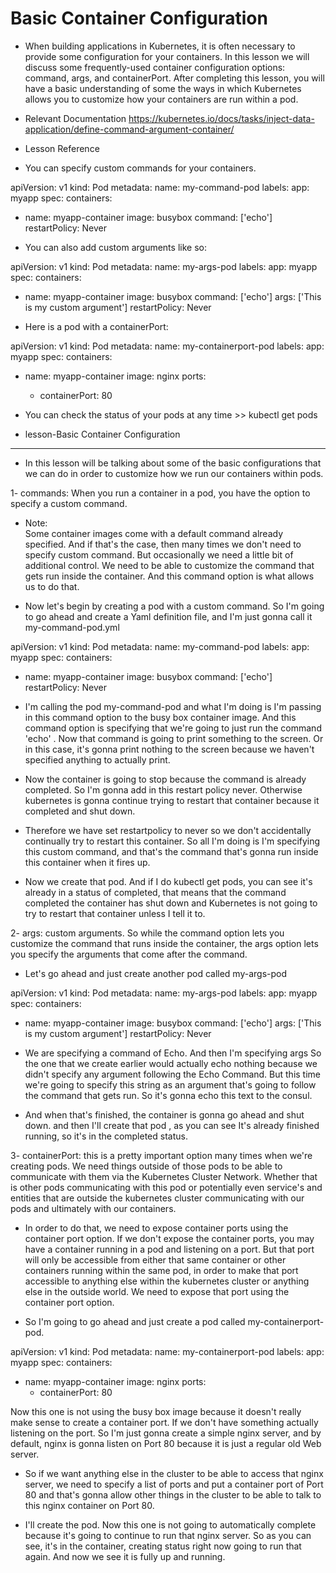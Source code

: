 # Basic Container Configuration

* When building applications in Kubernetes, it is often necessary to provide some configuration for your containers. In this lesson we will discuss some frequently-used container configuration options: command, args, and containerPort. After completing this lesson, you will have a basic understanding of some the ways in which Kubernetes allows you to customize how your containers are run within a pod.

- Relevant Documentation
https://kubernetes.io/docs/tasks/inject-data-application/define-command-argument-container/

- Lesson Reference

- You can specify custom commands for your containers.

apiVersion: v1
kind: Pod
metadata:
  name: my-command-pod
  labels:
    app: myapp
spec:
  containers:
  - name: myapp-container
    image: busybox
    command: ['echo']
  restartPolicy: Never


- You can also add custom arguments like so:

apiVersion: v1
kind: Pod
metadata:
  name: my-args-pod
  labels:
    app: myapp
spec:
  containers:
  - name: myapp-container
    image: busybox
    command: ['echo']
    args: ['This is my custom argument']
  restartPolicy: Never
  
  
- Here is a pod with a containerPort:

apiVersion: v1
kind: Pod
metadata:
  name: my-containerport-pod
  labels:
    app: myapp
spec:
  containers:
  - name: myapp-container
    image: nginx
    ports:
    - containerPort: 80


- You can check the status of your pods at any time >>  kubectl get pods 

- lesson-Basic Container Configuration
---------------------------------------

- In this lesson will be talking about some of the basic configurations that we can do in order to customize how we run our containers within pods. 

1- commands: When you run a container in a pod, you have the option to specify a custom command. 

* Note:  
  Some container images come with a default command already specified. And if that's the case, then many times we don't need to specify custom command. But occasionally we need a little bit of additional control. We need to be able to customize the command that gets run inside the container. And this command option is what allows us to do that.
 
- Now let's begin by creating a pod with a custom command. So I'm going to go ahead and create a Yaml definition file, and I'm just gonna call it my-command-pod.yml
 
apiVersion: v1
kind: Pod
metadata:
  name: my-command-pod
  labels:
    app: myapp
spec:
  containers:
  - name: myapp-container
    image: busybox
    command: ['echo']
  restartPolicy: Never
  
- I'm calling the pod my-command-pod and what I'm doing is I'm passing in this command option to the busy box container image. And this command option is specifying that we're going to just run the command 'echo' . Now that command is going to print something to the screen. Or in this case, it's gonna print nothing to the screen because we haven't specified anything to actually print. 

- Now the container is going to stop because the command is already completed. So I'm gonna add in this restart policy never. Otherwise kubernetes is gonna continue trying to restart that container because it completed and shut down.  

- Therefore we have set restartpolicy to never so we don't accidentally continually try to restart this container. So all I'm doing is I'm specifying this custom command, and that's the command that's gonna run inside this container when it fires up.
 
- Now we create that pod. And if I do kubectl get pods, you can see it's already in a status of completed, that means that the command completed the container has shut down and Kubernetes is not going to try to restart that container unless I tell it to. 

2- args: custom arguments. So while the command option lets you customize the command that runs inside the container, the args option lets you specify the arguments that come after the command. 

- Let's go ahead and just create another pod called my-args-pod

apiVersion: v1
kind: Pod
metadata:
  name: my-args-pod
  labels:
    app: myapp
spec:
  containers:
  - name: myapp-container
    image: busybox
    command: ['echo']
    args: ['This is my custom argument']
  restartPolicy: Never
  

- We are specifying a command of Echo. And then I'm specifying args So the one that we create earlier would actually echo nothing because we didn't specify any argument following the Echo Command. But this time we're going to specify this string as an argument that's going to follow the command that gets run. So it's gonna echo this text to the consul. 

- And when that's finished, the container is gonna go ahead and shut down. and then I'll create that pod , as you can see It's already finished running, so it's in the completed status. 
 
3- containerPort: this is a pretty important option many times when we're creating pods. We need things outside of those pods to be able to communicate with them via the Kubernetes Cluster Network. Whether that is other pods communicating with this pod or potentially even service's and entities that are outside the kubernetes cluster communicating with our pods and ultimately with our containers. 

- In order to do that, we need to expose container ports using the container port option. If we don't expose the container ports, you may have a container running in a pod and listening on a port. But that port will only be accessible from either that same container or other containers running within the same pod, in order to make that port accessible to anything else within the kubernetes cluster or anything else in the outside world. We need to expose that port using the container port option. 

- So I'm going to go ahead and just create a pod called my-containerport-pod. 

apiVersion: v1
kind: Pod
metadata:
  name: my-containerport-pod
  labels:
    app: myapp
spec:
  containers:
  - name: myapp-container
    image: nginx
    ports:
    - containerPort: 80
    
    
Now this one is not using the busy box image because it doesn't really make sense to create a container port. If we don't have something actually listening on the port. So I'm just gonna create a simple nginx server, and by default, nginx is gonna listen on Port 80 because it is just a regular old Web server. 

- So if we want anything else in the cluster to be able to access that nginx server, we need to specify a list of ports and put a container port of Port 80 and that's gonna allow other things in the cluster to be able to talk to this nginx container on Port 80. 

- I'll create the pod. Now this one is not going to automatically complete because it's going to continue to run that nginx server. So as you can see, it's in the container, creating status right now going to run that again. And now we see it is fully up and running. 
